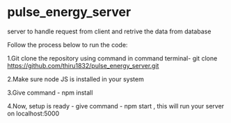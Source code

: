 # pulse_energy_server

server to handle request from client and retrive the data from database

Follow the process below to run the code:

1.Git clone the repository using command in command terminal- git clone https://github.com/thiru1832/pulse_energy_server.git

2.Make sure node JS is installed in your system

3.Give command - npm install

4.Now, setup is ready - give command - npm start , this will run your server on localhost:5000
